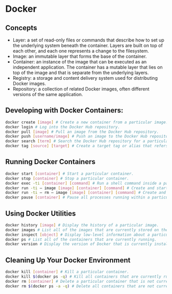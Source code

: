 # Docker

## Concepts

* Layer: a set of read-only files or commands that describe how to set up the underlying system beneath the container. Layers are built on top of each other, and each one represents a change to the filesystem.
* Image: an immutable layer that forms the base of the container.
* Container: an instance of the image that can be executed as an independent application. The container has a mutable layer that lies on top of the image and that is separate from the underlying layers.
* Registry: a storage and content delivery system used for distributing Docker images.
* Repository: a collection of related Docker images, often different versions of the same application.

## Developing with Docker Containers:

```bash
docker create [image] # Create a new container from a particular image.
docker login # Log into the Docker Hub repository.
docker pull [image] # Pull an image from the Docker Hub repository.
docker push [username/image] # Push an image to the Docker Hub repository.
docker search [term] # Search the Docker Hub repository for a particular term.
docker tag [source] [target] # Create a target tag or alias that refers to a source image.
```

## Running Docker Containers

```bash
docker start [container] # Start a particular container.
docker stop [container] # Stop a particular container.
docker exec -ti [container] [command] # Run a shell command inside a particular container.
docker run -ti — image [image] [container] [command] # Create and start a container at the same time, and then run a command inside it.
docker run -ti — rm — image [image] [container] [command] # Create and start a container at the same time, run a command inside it, and then remove the container after executing the command.
docker pause [container] # Pause all processes running within a particular container.
```

## Using Docker Utilities

```bash
docker history [image] # Display the history of a particular image.
docker images # List all of the images that are currently stored on the system.
docker inspect [object] # Display low-level information about a particular Docker object.
docker ps # List all of the containers that are currently running.
docker version # Display the version of Docker that is currently installed on the system.
```

## Cleaning Up Your Docker Environment

```bash
docker kill [container] # Kill a particular container.
docker kill $(docker ps -q) # Kill all containers that are currently running.
docker rm [container] # Delete a particular container that is not currently running.
docker rm $(docker ps -a -q) # Delete all containers that are not currently running.
```
